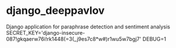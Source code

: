 # django_deeppavlov
Django application for paraphrase detection and sentiment analysis
SECRET_KEY='django-insecure-0$87!g$kqaerw76i!rk1448(=3(_j9es7c8*w#)r1wu5w7bgj7'
DEBUG=1
